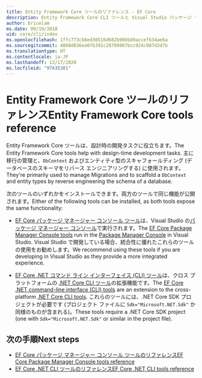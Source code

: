 ```yaml
---
title: Entity Framework Core ツールのリファレンス - EF Core
description: Entity Framework Core CLI ツールと Visual Studio パッケージ マネージャー コンソールのリファレンス ガイド
author: bricelam
ms.date: 09/19/2018
uid: core/cli/index
ms.openlocfilehash: 1ffc773cb8ed30516d682b90bbd9accef634ae6a
ms.sourcegitcommit: 4860d036ea0fb392c28799907bcc924c987d2d7b
ms.translationtype: HT
ms.contentlocale: ja-JP
ms.lasthandoff: 12/17/2020
ms.locfileid: "97635381"
---
```

# <a name="entity-framework-core-tools-reference"></a><span data-ttu-id="d7388-103">Entity Framework Core ツールのリファレンス</span><span class="sxs-lookup"><span data-stu-id="d7388-103">Entity Framework Core tools reference</span></span>

<span data-ttu-id="d7388-104">Entity Framework Core ツールは、設計時の開発タスクに役立ちます。</span><span class="sxs-lookup"><span data-stu-id="d7388-104">The Entity Framework Core tools help with design-time development tasks.</span></span> <span data-ttu-id="d7388-105">主に移行の管理と、`DbContext` およびエンティティ型のスキャフォールディング (データベースのスキーマをリバース エンジニアリングする) に使用されます。</span><span class="sxs-lookup"><span data-stu-id="d7388-105">They're primarily used to manage Migrations and to scaffold a `DbContext` and entity types by reverse engineering the schema of a database.</span></span>

<span data-ttu-id="d7388-106">次のツールのいずれかをインストールできます。両方のツールで同じ機能が公開されます。</span><span class="sxs-lookup"><span data-stu-id="d7388-106">Either of the following tools can be installed, as both tools expose the same functionality:</span></span>

* <span data-ttu-id="d7388-107">[EF Core パッケージ マネージャー コンソール ツール](xref:core/cli/powershell)は、Visual Studio の[パッケージ マネージャー コンソール](/nuget/tools/package-manager-console)で実行されます。</span><span class="sxs-lookup"><span data-stu-id="d7388-107">The [EF Core Package Manager Console tools](xref:core/cli/powershell) run in the [Package Manager Console](/nuget/tools/package-manager-console) in Visual Studio.</span></span> <span data-ttu-id="d7388-108">Visual Studio で開発している場合、統合性に優れたこれらのツールの使用をお勧めします。</span><span class="sxs-lookup"><span data-stu-id="d7388-108">We recommend using these tools if you are developing in Visual Studio as they provide a more integrated experience.</span></span>

* <span data-ttu-id="d7388-109">[EF Core .NET コマンド ライン インターフェイス (CLI) ツール](xref:core/cli/dotnet)は、クロス プラットフォームの [.NET Core CLI ツール](/dotnet/core/tools/)の拡張機能です。</span><span class="sxs-lookup"><span data-stu-id="d7388-109">The [EF Core .NET command-line interface (CLI) tools](xref:core/cli/dotnet) are an extension to the cross-platform [.NET Core CLI tools](/dotnet/core/tools/).</span></span> <span data-ttu-id="d7388-110">これらのツールには、.NET Core SDK プロジェクトが必要です (プロジェクト ファイルに `Sdk="Microsoft.NET.Sdk"` か同様のものが含まれる)。</span><span class="sxs-lookup"><span data-stu-id="d7388-110">These tools require a .NET Core SDK project (one with `Sdk="Microsoft.NET.Sdk"` or similar in the project file).</span></span>

## <a name="next-steps"></a><span data-ttu-id="d7388-111">次の手順</span><span class="sxs-lookup"><span data-stu-id="d7388-111">Next steps</span></span>

* [<span data-ttu-id="d7388-112">EF Core パッケージ マネージャー コンソール ツールのリファレンス</span><span class="sxs-lookup"><span data-stu-id="d7388-112">EF Core Package Manager Console tools reference</span></span>](xref:core/cli/powershell)
* [<span data-ttu-id="d7388-113">EF Core .NET CLI ツールのリファレンス</span><span class="sxs-lookup"><span data-stu-id="d7388-113">EF Core .NET CLI tools reference</span></span>](xref:core/cli/dotnet)
